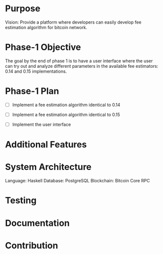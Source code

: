 # Purpose

Vision: Provide a platform where developers can easily develop fee estimation algorithm for bitcoin network.

# Phase-1 Objective

The goal by the end of phase 1 is to have a user interface where the user can try out and analyze different parameters in the available fee estimators: 0.14 and 0.15 implementations.

# Phase-1 Plan

- [ ] Implement a fee estimation algorithm identical to 0.14
- [ ] Implement a fee estimation algorithm identical to 0.15
- [ ] Implement the user interface


# Additional Features

# System Architecture

Language: Haskell
Database: PostgreSQL
Blockchain: Bitcoin Core RPC

# Testing

# Documentation

# Contribution

